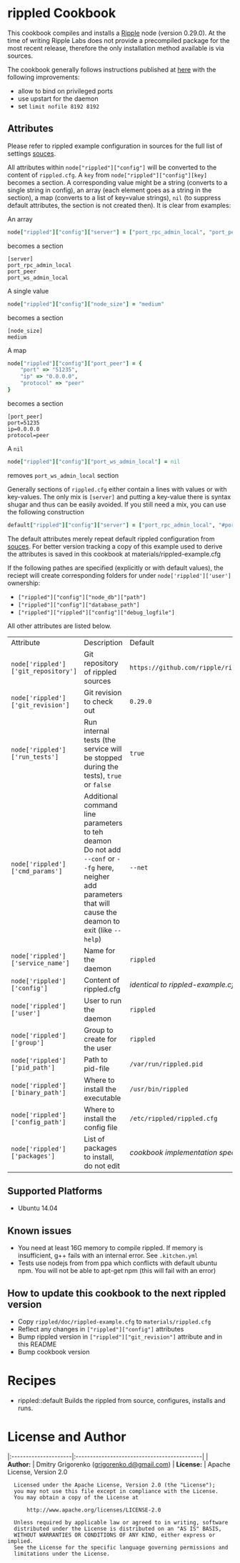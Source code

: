 # rippled Cookbook
	
This cookbook compiles and installs a [Ripple](https://ripple.com) node (version 0.29.0). At the time of writing Ripple Labs does not provide a precompiled package for the most recent release, therefore the only installation method available is via sources.

The cookbook generally follows instructions published at [here](https://wiki.ripple.com/Ubuntu_build_instructions) with the following improvements:
- allow to bind on privileged ports
- use upstart for the daemon
- set `limit nofile 8192 8192`


## Attributes

Please refer to rippled example configuration in sources for the full list of settings [souces](https://github.com/ripple/rippled/blob/master/doc/rippled-example.cfg). 

All attributes within <code>node["rippled"]["config"]</code> will be converted to the content of `rippled.cfg`. A `key` from <code>node["rippled"]["config"][key]</code> becomes a section. A corresponding value might be a string (converts to a single string in config), an array (each element goes as a string in the section), a map (converts to a list of key=value strings), `nil` (to suppress default attributes, the section is not created then). It is clear from examples:

An array
```ruby
node["rippled"]["config"]["server"] = ["port_rpc_admin_local", "port_peer", "port_ws_admin_local"]
```
becomes a section
```
[server]
port_rpc_admin_local
port_peer
port_ws_admin_local
```

A single value
```ruby
node["rippled"]["config"]["node_size"] = "medium"
```
becomes a section
```
[node_size]
medium
```

A map
```ruby
node["rippled"]["config"]["port_peer"] = {
	"port" => "51235",
	"ip" => "0.0.0.0",
	"protocol" => "peer"
}
```
becomes a section
```
[port_peer]
port=51235
ip=0.0.0.0
protocol=peer
```

A `nil`
```ruby
node["rippled"]["config"]["port_ws_admin_local"] = nil
```
removes `port_ws_admin_local` section

Generally sections of `rippled.cfg` either contain a lines with values or with key-values. The only mix is `[server]` and putting a key-value there is syntax shugar and thus can be easily avoided. If you still need a mix, you can use the following construction

```ruby
default["rippled"]["config"]["server"] = ["port_rpc_admin_local", "#port_ws_public", "ssl_key = /etc/ssl/private/server.key", "ssl_cert = /etc/ssl/certs/server.crt"]
```

The default attributes merely repeat default rippled configuration from [souces](https://github.com/ripple/rippled/blob/master/doc/rippled-example.cfg). For better version tracking a copy of this example used to derive the attributes is saved in this cookbook at materials/rippled-example.cfg

If the following pathes are specified (explicitly or with default values), the reciept will create corresponding folders for under `node['rippled']['user']` ownership:
* `["rippled"]["config"]["node_db"]["path"]`
* `["rippled"]["config"]["database_path"]`
* `["rippled"]["rippled"]["config"]["debug_logfile"]`

All other attributes are listed below.


<table>
  <tr>
    <td>Attribute</td>
    <td>Description</td>
    <td>Default</td>
  </tr>
  <tr>
    <td><code>node['rippled']['git_repository']</code></td>
    <td>Git repository of rippled sources</td>
    <td><code>https://github.com/ripple/rippled.git</code></td>
  </tr>
  <tr>
    <td><code>node['rippled']['git_revision']</code></td>
    <td>Git revision to check out</td>
    <td><code>0.29.0</code></td>
  </tr>
  <tr>
    <td><code>node['rippled']['run_tests']</code></td>
    <td>Run internal tests (the service will be stopped during the tests), <code>true</code> or <code>false</code></td>
    <td><code>true</code></td>
  </tr>
  <tr>
    <td><code>node['rippled']['cmd_params']</code></td>
    <td>
    	Additional command line parameters to teh deamon<br>
    	Do not add <code>--conf</code> or <code>--fg</code> here, neigher add parameters that will cause the deamon to exit (like <code>--help</code>)
    </td>
    <td><code>--net</code></td>
  </tr>  
  <tr>
    <td><code>node['rippled']['service_name']</code></td>
    <td>Name for the daemon</td>
    <td><code>rippled</code></td>
  </tr>
  <tr>
    <td><code>node['rippled']['config']</code></td>
    <td>Content of rippled.cfg</td>
    <td><i>identical to rippled-example.cfg</i></td>
  </tr>  
  <tr>
    <td><code>node['rippled']['user']</code></td>
    <td>User to run the daemon</td>
    <td><code>rippled</code></td>
  </tr>
  <tr>
    <td><code>node['rippled']['group']</code></td>
    <td>Group to create for the user</td>
    <td><code>rippled</code></td>
  </tr>
  <tr>
    <td><code>node['rippled']['pid_path']</code></td>
    <td>Path to pid-file</td>
    <td><code>/var/run/rippled.pid</code></td>
  </tr>
  <tr>
    <td><code>node['rippled']['binary_path']</code></td>
    <td>Where to install the executable</td>
    <td><code>/usr/bin/rippled</code></td>
  </tr>
  <tr>
    <td><code>node['rippled']['config_path']</code></td>
    <td>Where to install the config file</td>
    <td><code>/etc/rippled/rippled.cfg</code></td>
  </tr>
  <tr>
    <td><code>node['rippled']['packages']</code></td>
    <td>List of packages to install, do not edit</td>
    <td><i>cookbook implementation specific</i></td>
  </tr>
 </table>


## Supported Platforms
- Ubuntu 14.04


## Known issues
- You need at least 16G memory to compile rippled. If memory is insufficient, g++ fails with an internal error. See `.kitchen.yml`
- Tests use nodejs from from ppa which conflicts with default ubuntu npm. You will not be able to apt-get npm (this will fail with an error)


## How to update this cookbook to the next rippled version
* Copy `rippled/doc/rippled-example.cfg` to `materials/rippled.cfg`
* Reflect any changes in `["rippled"]["config"]` attributes
* Bump rippled version in `["rippled"]["git_revision"]` attribute and in this README
* Bump cookbook version


Recipes
=======

* rippled::default
Builds the rippled from source, configures, installs and runs.


License and Author
==================

|:---------------------|:--------------------------------------------|
| **Author:**          | Dmitry Grigorenko (<grigorenko.d@gmail.com>)
| **License:**         | Apache License, Version 2.0

```text
  Licensed under the Apache License, Version 2.0 (the "License");
  you may not use this file except in compliance with the License.
  You may obtain a copy of the License at

      http://www.apache.org/licenses/LICENSE-2.0

  Unless required by applicable law or agreed to in writing, software
  distributed under the License is distributed on an "AS IS" BASIS,
  WITHOUT WARRANTIES OR CONDITIONS OF ANY KIND, either express or implied.
  See the License for the specific language governing permissions and
  limitations under the License.
```
